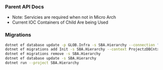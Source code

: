 ### Parent API Docs
- Note: Servicies are required when not in Micro Arch
- Current IOC Containers of Child Are being Used

### Migrations
```bash
dotnet ef database update -p GLOB.Infra -s SBA.Hierarchy --connection "Server=localhost;Database=SBA;User Id=sa;Password=asdf1234;Encrypt=false"
dotnet ef migrations add Init -s SBA.Hierarchy --context ProjectzDBCntxt
dotnet ef migrations remove -s SBA.Hierarchy
dotnet ef database update -s SBA.Hierarchy
dotnet run --project SBA.Hierarchy
```